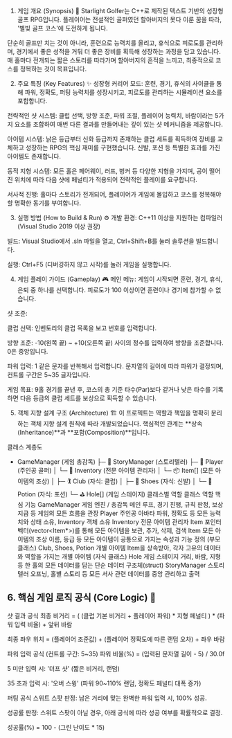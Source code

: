 1. 게임 개요 (Synopsis) 📜
Starlight Golfer는 C++로 제작된 텍스트 기반의 성장형 골프 RPG입니다. 플레이어는 전설적인 골퍼였던 할아버지의 못다 이룬 꿈을 따라, '별빛 골프 코스'에 도전하게 됩니다.

단순히 골프만 치는 것이 아니라, 훈련으로 능력치를 올리고, 휴식으로 피로도를 관리하며, 경기에서 좋은 성적을 거둬 더 좋은 장비를 획득해 성장하는 과정을 담고 있습니다. 매 홀마다 전개되는 짧은 스토리를 따라가며 할아버지의 흔적을 느끼고, 최종적으로 코스를 정복하는 것이 목표입니다.

2. 주요 특징 (Key Features) ✨
성장형 커리어 모드: 훈련, 경기, 휴식의 사이클을 통해 파워, 정확도, 퍼팅 능력치를 성장시키고, 피로도를 관리하는 시뮬레이션 요소를 포함합니다.

전략적인 샷 시스템: 클럽 선택, 방향 조준, 파워 조절, 플레이어 능력치, 바람이라는 5가지 요소를 조합하여 매번 다른 결과를 만들어내는 깊이 있는 샷 메커니즘을 제공합니다.

아이템 시스템: 낡은 등급부터 신화 등급까지 존재하는 클럽 세트를 획득하여 장비를 교체하고 성장하는 RPG의 핵심 재미를 구현했습니다. 신발, 포션 등 특별한 효과를 가진 아이템도 존재합니다.

동적 지형 시스템: 모든 홀은 페어웨이, 러프, 벙커 등 다양한 지형을 가지며, 공이 떨어진 위치에 따라 다음 샷에 페널티가 적용되어 전략적인 플레이를 요구합니다.

서사적 진행: 홀마다 스토리가 전개되어, 플레이어가 게임에 몰입하고 코스를 정복해야 할 명확한 동기를 부여합니다.

3. 실행 방법 (How to Build & Run) ⚙️
개발 환경: C++11 이상을 지원하는 컴파일러 (Visual Studio 2019 이상 권장)

빌드: Visual Studio에서 .sln 파일을 열고, Ctrl+Shift+B를 눌러 솔루션을 빌드합니다.

실행: Ctrl+F5 (디버깅하지 않고 시작)를 눌러 게임을 실행합니다.

4. 게임 플레이 가이드 (Gameplay) 🎮
메인 메뉴: 게임이 시작되면 훈련, 경기, 휴식, 은퇴 중 하나를 선택합니다. 피로도가 100 이상이면 훈련이나 경기에 참가할 수 없습니다.

샷 조준:

클럽 선택: 인벤토리의 클럽 목록을 보고 번호를 입력합니다.

방향 조준: -10(왼쪽 끝) ~ +10(오른쪽 끝) 사이의 정수를 입력하여 방향을 조준합니다. 0은 중앙입니다.

파워 입력: 1 같은 문자를 반복해서 입력합니다. 문자열의 길이에 따라 파워가 결정되며, 컨트롤 구간은 5~35 글자입니다.

게임 목표: 9홀 경기를 끝낸 후, 코스의 총 기준 타수(Par)보다 같거나 낮은 타수를 기록하면 다음 등급의 클럽 세트를 보상으로 획득할 수 있습니다.

5. 객체 지향 설계 구조 (Architecture) 🏗️
이 프로젝트는 역할과 책임을 명확히 분리하는 객체 지향 설계 원칙에 따라 개발되었습니다. 핵심적인 관계는 **상속(Inheritance)**과 **포함(Composition)**입니다.

클래스 계층도
- GameManager (게임 총감독)
  ├─ 🔹 StoryManager (스토리텔러)
  ├─ 👤 Player (주인공 골퍼)
  │    └─ 🎒 Inventory (전문 아이템 관리자)
  │         └─ 📦 Item[] (모든 아이템의 조상)
  │              ├─ 🏌️ Club (자식: 클럽)
  │              ├─ 👟 Shoes (자식: 신발)
  │              └─ 🧪 Potion (자식: 포션)
  └─ ⛳ Hole[] (게임 스테이지)
클래스별 역할
클래스	역할	핵심 기능
GameManager	게임 엔진 / 총감독	메인 루프, 경기 진행, 규칙 판정, 보상 지급 등 게임의 모든 흐름을 관장
Player	주인공 아바타	파워, 정확도 등 모든 능력치와 상태 소유, Inventory 객체 소유
Inventory	전문 아이템 관리자	Item 포인터 벡터(vector<Item*>)를 통해 모든 아이템을 보관, 추가, 삭제, 검색
Item	모든 아이템의 조상	이름, 등급 등 모든 아이템이 공통으로 가지는 속성과 기능 정의 (부모 클래스)
Club, Shoes, Potion	개별 아이템	Item을 상속받아, 각자 고유의 데이터와 역할을 가지는 개별 아이템 (자식 클래스)
Hole	게임 스테이지	거리, 바람, 지형 등 한 홀의 모든 데이터를 담는 단순 데이터 구조체(struct)
StoryManager	스토리텔러	오프닝, 홀별 스토리 등 모든 서사 관련 데이터를 중앙 관리하고 출력
## 6. 핵심 게임 로직 공식 (Core Logic) 🎲
샷 결과 공식
최종 비거리 = ( (클럽 기본 비거리 + 플레이어 파워) * 지형 페널티 ) * (파워 입력 비율) + 앞뒤 바람

최종 좌우 위치 = (플레이어 조준값) + (플레이어 정확도에 따른 랜덤 오차) + 좌우 바람

파워 입력 공식 (컨트롤 구간: 5~35)
파워 비율(%) = (입력된 문자열 길이 - 5) / 30.0f

5 미만 입력 시: '더프 샷' (짧은 비거리, 랜덤)

35 초과 입력 시: '오버 스윙' (파워 90~110% 랜덤, 정확도 페널티 대폭 증가)

퍼팅 공식
스위트 스팟 판정: 남은 거리에 맞는 완벽한 파워 입력 시, 100% 성공.

성공률 판정: 스위트 스팟이 아닐 경우, 아래 공식에 따라 성공 여부를 확률적으로 결정.

성공률(%) = 100 - (그린 난이도 * 15)
